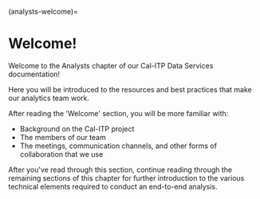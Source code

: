 (analysts-welcome)=
# Welcome!

Welcome to the Analysts chapter of our Cal-ITP Data Services documentation!

Here you will be introduced to the resources and best practices that make our analytics team work.

After reading the 'Welcome' section, you will be more familiar with:
* Background on the Cal-ITP project
* The members of our team
* The meetings, communication channels, and other forms of collaboration that we use

After you've read through this section, continue reading through the remaining sections of this chapter for further introduction to the various technical elements required to conduct an end-to-end analysis.
